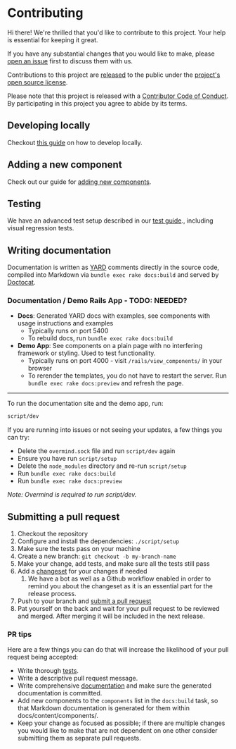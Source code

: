 # Contributing

Hi there! We're thrilled that you'd like to contribute to this project. Your help is essential for keeping it great.

If you have any substantial changes that you would like to make, please [open an issue](http://github.com/opf/primer_view_components/issues/new) first to discuss them with us.

Contributions to this project are [released](https://help.github.com/articles/github-terms-of-service/#6-contributions-under-repository-license) to the public under the [project's open source license](https://github.com/opf/primer_view_components/blob/main/LICENSE.txt).

Please note that this project is released with a [Contributor Code of Conduct](https://github.com/opf/primer_view_components/blob/main/CODE_OF_CONDUCT.md). By participating in this project you agree to abide by its terms.

## Developing locally

Checkout [this guide](./setup.md) on how to develop locally.

## Adding a new component

Check out our guide for [adding new components](./adding-components.md).

## Testing

We have an advanced test setup described in our [test guide](./playwright-testing.md)., including visual regression tests.

## Writing documentation

Documentation is written as [YARD](https://yardoc.org/) comments directly in the source code, compiled into Markdown via `bundle exec rake docs:build` and served by [Doctocat](https://github.com/primer/doctocat).

### Documentation / Demo Rails App - TODO: NEEDED?

* **Docs**: Generated YARD docs with examples, see components with usage instructions and examples
  * Typically runs on port 5400
  * To rebuild docs, run `bundle exec rake docs:build`
* **Demo App**: See components on a plain page with no interfering framework or styling. Used to test functionality.
  * Typically runs on port 4000 - visit `/rails/view_components/` in your browser
  * To rerender the templates, you do not have to restart the server. Run `bundle exec rake docs:preview` and refresh the page.

---
To run the documentation site and the demo app, run:

```bash
script/dev
```

If you are running into issues or not seeing your updates, a few things you can try:

* Delete the `overmind.sock` file and run `script/dev` again
* Ensure you have run `script/setup`
* Delete the `node_modules` directory and re-run `script/setup`
* Run `bundle exec rake docs:build`
* Run `bundle exec rake docs:preview`

_Note: Overmind is required to run script/dev._

## Submitting a pull request

1. Checkout the repository
1. Configure and install the dependencies: `./script/setup`
1. Make sure the tests pass on your machine
1. Create a new branch: `git checkout -b my-branch-name`
1. Make your change, add tests, and make sure all the tests still pass
1. Add a [changeset](https://github.com/changesets/changesets/blob/main/docs/adding-a-changeset.md) for your changes if needed
   1. We have a bot as well as a Github workflow enabled in order to remind you about the changeset as it is an essential part for the release process.
1. Push to your branch and [submit a pull request](https://github.com/opf/primer_view_components/compare)
1. Pat yourself on the back and wait for your pull request to be reviewed and merged. After merging it will be included in the next release.

### PR tips

Here are a few things you can do that will increase the likelihood of your pull request being accepted:

* Write thorough [tests](#testing).
* Write a descriptive pull request message.
* Write comprehensive [documentation](#writing-documentation) and make sure the generated documentation is committed.
* Add new components to the `components` list in the `docs:build` task, so that Markdown documentation is generated for them within docs/content/components/.
* Keep your change as focused as possible; if there are multiple changes you would like to make that are not dependent on one other consider submitting them as separate pull requests.
